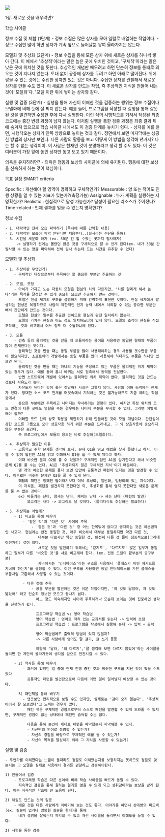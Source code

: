 
<img src="/표지.png"/>

1장. 새로운 것을 배우려면?

학습 사이클

정보 수집 및 체험 (1단계)
	- 정보 수집은 많은 상자를 모아 일렬로 배열하는 작업이다.
	- 정보 수집만 많이 하면 상자가 계속 옆으로 늘어날뿐 쌓여 올라가지는 않는다.

모델화 및 추상화 (2단계)
	- 정보 수집을 통해 모든 상자 위에 새로운 상자를 하나씩 쌓아 간다.
	  이 예에서 '추상적'이라는 말은 높은 곳에 위치한 것이고, '구체적'이라는 말은 낮은 곳에 위치한 것을 뜻한다.
	  추상적인 개념만 배우려고 하면 단순히 정보를 통째로 외우는 것이 지나지 않는다. 토대 없이 공중에 상자를 두려고 하면 아래로 떨어진다.
	  위에 쌓을 수 있는 것에는 수집한 상자만 있는 것은 아니다. 수집한 상자를 관찰해서 새로운 상자를 만들 수도 있다. 
	  이 새로운 상자를 만드는 작업, 즉 추상적인 지식을 만들어 내는 것이 '모델화'다. '모델'이란 위에 쌓이는 상자와 같다.

실행 및 검증 (3단계)
	- 실행을 통해 자신이 이해한 것을 검증하는 행위는 정보 수집이나 모델화에 비해 눈에 잘 띄지 않는다.
	  예를 들어, 프로그램을 작성할 때 실행을 통해 잘못된 것을 발견하면 수정한 후에 다시 실행한다. 
	  이런 식의 시행착오를 거쳐서 작성된 최종 코드에는 중간 변경 과정이 남지 않는다.
	  이처럼 실행을 통한 검증 과정은 최종 결과 뒤에 숨겨져 있으므로 학습 사이클 내에서도 이 검증 단계를 놓치기 쉽다.
	- 상자를 예를 들면, 시행착오는 상자가 안쪽 방향으로 놓이는 것과 같다. 정면에서 보면 마지막에는 성공한 방법의 상자만 보인다.
	  다른 사람의 활동을 보고 어떻게 이 방법을 생각해 낸거지? 나는 할 수 없는 생각이야. 이 사람은 천재인 것이 분명해라고 생각 할 수도 있다.
	  이 것은 여러분이 가장 앞에 놓인 상자만 놓고 보고 있기 때문이다.


의욕을 유지하려면?
	- 의욕은 행동과 보상의 사이클에 의해 유지된다. 행동에 대한 보상을 신속하게 하는 것이 핵심이다.


목표 설정
SMART criteria

Specific : 개선해야 할 영역이 명확하고 구체적인가?
Measurable : 양 또는 적어도 진행 상황을 알 수 있는 지표가 있는가?(측정가능)
Assignable : 누가 계획을 실행하는 지 명확한가?
Realistic : 현실적으로 달성 가능한가? 달성이 필요한 리소스가 주어졌나?
Time-related : 언제 결과를 얻을 수 있는지 명확한가?

정보 수집
 
	- 1. 대략적인 전체 모습 파악하기 (목차에 따른 간략한 내용)
	- 2. 대략적인 모습이 파악 안된다면 처음부터..(필사라는 수단을 통해)
	- 3. 시간을 세분화 하자 (ex. 30분 간 할 수있는 곳까지 필사하자)
		 -> 실행하기 전에는 몰랐던 많은 것을 구체적으로 알 수 있게 된다(ex. 내가 30분 간 필사할 수 있는 양을 파악하여 전체 필사 하는데 드는 시간을 유추할 수 있다)

모델화 및 추상화

	- 1. 추상이란 무엇인가?
		- 구체적인 대상으로부터 주목해야 할 중요한 부분만 추출하는 것

	- 2. 모델, 모형
		- 아이가 가지고 노는 자동차 모형은 현실의 차와 다르지만, '차를 달리게 해서 논다'라는 목적을 달성할 수 있게 중요한 요소만 추출해서 만든 것이다.
		  모델은 현실 세계의 구조를 설명하기 위해 간략하게 표현한 것이다. 현실 세계에서 발생하는 현상은 복잡하므로 사람의 제한적인 인지 능력 내에서 처리할 수 있는 중요한 부분만 빼서 간단하게 만드는 것이다.
		  모델은 현실의 일부를 추출한 것이므로 현실과 완전 일치하지 않는다.
		  모델의 가치는 현실과 어느 정도 일치하느냐에 있지 않다. 모델의 조작이 현실을 직접 조작하는 것과 비교해서 어느 정도 더 수월하냐에 있다.

	- 3. 모듈
		- 건축 등의 물리적인 것을 만들 때 모듈이라는 용어를 사용하면 동일한 형태의 부품이 많이 존재한다는 뜻이다.
		  물리적인 것을 만들 때는 동일 부품을 많이 사용해야하는 경우 사용할 갯수만큼 부품이 필요히지만, 소프트웨어 개발에서는 동일 부품을 많이 사용해야 하더라도 부품은 하나만 있으면 된다.
		  물리적인 것을 만들 때는 하나의 기능을 구성하고 있는 부품은 물리적인 위치 제약이 있는 경우가 많다. 예를 들어 톱니 바퀴는 서로 접촉해서 동력을 전달한다.
		  반면 소프트웨어 개발에 있어서는 물리적인 위치 제약이 없다. 물리적인 것을 만드는 것보다 자유도가 높다.
		  자유도가 높다는 것이 좋은 것일까? 사실은 그렇지 않다. 사람의 이해 능력에는 한계가 있다. 방대한 소스 코드 전체를 머릿속에서 기억하는 것은 불가능하므로 지금 하려는 작업 중에서
		  중요한 부분에만 주목하고 나머지는 무시하려는 경향이 있다. 하지만 특정 위치의 코드 변경이 다른 곳에도 영향을 주는 경우에는 나머지 부분을 무시할 수 없다. 그러면 어떻게 해야 할까?
		- 이러한 코드 간의 상호 작용을 제한하기 위해 만들어진 것이 모듈 개념이다. 관련성이 강한 코드를 그룹으로 모아 상호작용 하기 위한 부분은 드러내고. 그 외 상호작용에 중요하지 않은 부분은 숨긴다.
		  즉 프로그래밍에서 모듈의 용도는 바로 추상화(모델화)다.

	- 4. 추상화가 필요한 이유
		- 고등학교 수학 문제를 생각해 보자. 문제 Q1을 읽고 해법을 찾지 못했다고 하자. 어쩔 수 없이 답안인 A1을 읽고 이해해서 Q1을 풀 수 있게 됐다고 하자.
		  이때 비슷한 문제 Q2를 풀 수 있을까? 구체적인 답인 A1을 암기한다고 해서 비슷한 문제 Q2를 풀 수는 없다. A1은 '추상화되지 않은 구체적인 지식'이기 때문이다.
		  몇 개의 비슷한 문제를 풀다 보면 답안에 공통적인 패턴이 있다는 것을 발견할 수 있다. 이후로는 비슷한 문제인 Q2를 풀 수 있게 된다.
		  해답의 패턴은 정해진 답이라기보다 더욱 추상화, 일반화, 범용화돼 있는 지식이다. 
		  이 지식을, 패턴을 발견하지 못한다면 즉, 추상화를 통해 얻지 못한다면 새로운 문제를 풀 수 없는 것이다.
		  ex) 비둘기는 난다, 참새는 난다, 제비는 난다 -> 새는 난다 (패턴의 발견)
		      꾀고리는 새다 -> 꾀고리도 날 것이다. (틀리더라도 추상화는 필요하다)

	- 5. 추상화는 어떻게?
		- 1) 비교를 통해 배우기
			- '같은 것'과 '다른 것' 사이에 주목
				- '같은 것'과 '다른 것' 중 어느 한쪽밖에 없다고 생각하는 것은 이분법적인 사고다. 현실에는 완전 동일한 것, 매우 비슷해서 대부분 동일하지만 약간 다른 것,
				   대부분 다르지만 약간 동일한 것, 완전히 다른 것 들이 점증적으로(그라데이션처럼) 섞여 있다.
				   새로운 것을 발견하기 위해서는 '같지도', '다르지도' 않은 일부가 동일하고 일부가 다른 '비슷한 것'을 서로 비교해야 한다. (ex. 전동 드릴의 끝부분의 공구부분)
				   자바에서는 '인터페이스'라는 구조를 사용해서 '클래스가 어떤 메서드를 지녀야 하는지'를 결정할 수 있다. 이런 구조를 사용하면 동일 인터페이스를 가진 클래스를 부품처럼 교환해서 사용할 수 있는 것이다.

			- 다른 것에 주목
				- 공통 부분을 발견하는 것은 쉬운 작업이지만, '이 것도 닮았어, 저 것도 닮았어' 하고 단순히 정보만 모으고 끝나기 쉽다. 
				  어느 정도 익숙해지면 차이에 주목하거나 모순돼 보이는 것에 집중하면 생각을 진행하기 쉽다.

				  프로그래밍 학습법 vs 영어 학습법
				  영어 학습법 : 영어로 적혀 있는 교과서를 읽는다 -> 입력에 초점
				  프로그래밍 학습법 : 프로그램을 작성해서 실행해 본다 -> 입력 + 출력

				  영어 학습법에도 출력의 방법이 있지 않을까?
				  -> 다른 사람에게 영어도 말 걸기, 글 쓰기 등등

				  이렇게 '달라, '왜 다르지','잘 생각해 보면 다르지 않았어'라는 사이클을 돌리면 한 계단씩 올라가듯이 생각을 앞으로 전진시킬 수 있다.

		- 2) 역사를 통해 배우기
			- 과거에 있었던 일 중에 현재 진행 중인 것과 비슷한 구조를 지닌 것이 있을 수도 있다.
			  공통적인 패턴을 발견함으로써 다음에 어떤 일이 일어날지 예상할 수 있는 것이다.

		- 3) 패턴책을 통해 배우기
			- 언뜻보면 합리적으로 보일 수도 있지만, 실제로는 '감이 오지 않는다', '추상적이어서 잘 모르겠다'고 느끼는 경우가 많다.
			  패턴 책은 구체적인 경험으로부터 스스로 패턴을 발견할 수 있게 도와줄 수 있지만, 구체적인 경험이 없는 상태에서 패턴만 습득할 수는 없다.

			  다음을 통해 본인이 제대로 패턴을 파악했는지 파악해볼 수 있다.
			  - 자신만의 언어로 설명할 수 있는가?
			  - 자신의 경험을 바탕으로 구체적인 예를 들 수 있는가?
			  - 자신의 목적을 달성하기 위해 그 지식을 사용할 수 있는가?


실행 및 검증

	- 무언가를 이해했다는 느낌이 들더라도 정말로 이해했는지를 보장하지는 못하므로 정말로 맞는지는 그 모델을 실제로 사용해서 결과를 관찰하고 검증해야한다.

	1) 만들어서 검증
		- 프로그래밍 학습은 다른 분야에 비해 학습 사이클을 빠르게 돌릴 수 있다.
		  지속적인 검증을 통해 원하는 결과를 얻을 수 있게 되고 성취감이라는 보상을 받게 된다. 이는 지속적인 학습에 큰 도움이 된다.

	2) 해설도 만드는 것의 일종
		- 배운 것을 다른 사람에게 이야기해 보는 것도 좋다. 이야기를 하면서 상대방의 피드백(ex. 질문이 없거나 엉뚱한 질문을 한다)을 통해 
		  내가 설명을 잘했는지 파악할 수 있고 개선 사이클을 돌리면서 이해도를 높일 수 있다. 
	
	3) 시험을 통한 검증